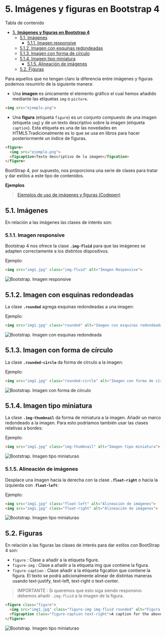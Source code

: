 # 5. **Imágenes y figuras en Bootstrap 4**

Tabla de contenido

- [5. **Imágenes y figuras en Bootstrap 4**](#5-imágenes-y-figuras-en-bootstrap-4)
  - [5.1. Imágenes](#51-imágenes)
    - [5.1.1. Imagen responsive](#511-imagen-responsive)
  - [5.1.2. Imagen con esquinas redondeadas](#512-imagen-con-esquinas-redondeadas)
  - [5.1.3. Imagen con forma de círculo](#513-imagen-con-forma-de-círculo)
  - [5.1.4. Imagen tipo miniatura](#514-imagen-tipo-miniatura)
    - [5.1.5. Alineación de imágenes](#515-alineación-de-imágenes)
  - [5.2. Figuras](#52-figuras)

Para aquellos que no tengan claro la diferencia entre imágenes y figuras podemos resumirlo de la siguiente manera:

- Una **imagen** es únicamente el elemento gráfico el cual hemos añadido mediante las etiquetas `img` o `picture`.

```html
<img src="ejemplo.png">
````

- Una **figura** (etiqueta `figure`) es un conjunto compuesto de una imagen (etiqueta `img`) y de un texto descriptivo sobre la imagen (etiqueta `caption`). Esta etiqueta es una de las novedades en HTML5.Tradicionalmente es lo que se usa en libros para hacer posteriormente un índice de figuras.

```html
<figure>
  <img src="ejemplo.png">
  <figcaption>Texto descriptivo de la imagen</figcation>
</figure>
```

BootStrap 4, por supuesto, nos proporciona una serie de clases para tratar y dar estilos a este tipo de contenidos.

**Ejemplos**

> [Ejemplos de uso de imágenes y figuras (Codepen)](https://codepen.io/sergio-rey-personal/pen/YzwvqLV?editors=1010)

## 5.1. Imágenes

En relación a las imágenes las clases de interés son:

### 5.1.1. Imagen responsive

Bootstrap 4 nos ofrece la clase **`.img-fluid`** para que las imágenes se adapten correctamente a los distintos dispositivos.

Ejemplo:

```html
<img src="img1.jpg" class="img-fluid" alt="Imagen Responsive">
```

![Bootstrap. Imagen responsive](img/bootstrap-imagen-responsive.png)

## 5.1.2. Imagen con esquinas redondeadas

La clase **`.rounded`** agrega esquinas redondeadas a una imagen:

Ejemplo:

```html
<img src="img1.jpg" class="rounded" alt="Imagen con esquinas redondeadas">
```

![Bootstrap. Imagen con esquinas redondeada](img/bootstrap-imagen-esquinas.png)

## 5.1.3. Imagen con forma de círculo

La clase **`.rounded-circle`** da forma de círculo a la imagen:

Ejemplo:

```html
<img src="img1.jpg" class="rounded-circle" alt="Imagen con forma de círculo">
```

![Bootstrap. Imagen con forma de círculo](img/bootstrap-imagen-rounded.png)

## 5.1.4. Imagen tipo miniatura

La clase **`.img-thumbnail`** da forma de miniatura a la imagen. Añadir un marco redondeado a la imagen. Para esto podríamos también usar las clases relativas a bordes:

Ejemplo:

```html
<img src="img1.jpg" class="img-thumbnail" alt="Imagen tipo miniatura">
```

![Bootstrap. Imagen tipo miniaturao](img/bootstrap-imagen-thumbnail.png)

### 5.1.5. Alineación de imágenes

Desplace una imagen hacia la derecha con la clase **`.float-right`** o hacia la izquierda con .**`float-left`**:

Ejemplo:

```html
<img src="img1.jpg" class="float-left" alt="Alineación de imágenes">
<img src="img1.jpg" class="float-right" alt="Alineación de imágenes">
```

![Bootstrap. Imagen tipo miniaturao](img/bootstrap-imagen-float.png)


## 5.2. Figuras

En relación a las figuras las clases de interés para dar estilos con BootStrap 4 son:

- `figure` : Clase a añadir a la etiqueta figure.
- `figure-img` : Clase a añadir a la etiqueta img que contiene la figura.
- `figure-caption` : Clase añadir a la etiqueta figcation que contiene la figura. El texto se podrá adicionalmente alinear de distintas maneras usando text-justify, text-left, text-right o text-center.

> IMPORTANTE : Si queremos que esto siga siendo responsivo debemos añadir `.img-fluid` a la imagen de la figura.

```html
<figure class="figure">
  <img src="img1.jpg" class="figure-img img-fluid rounded" alt="Figura con texto alineado a la derecha">
  <figcaption class="figure-caption text-right">A caption for the above image.</figcaption>
</figure>
```

![Bootstrap. Imagen tipo miniaturao](img/bootstrap-imagen-figure.png)